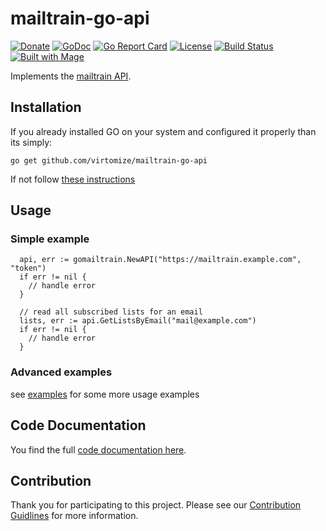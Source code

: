 # mailtrain-go-api

[![Donate](https://img.shields.io/badge/Donate-PayPal-green.svg)](https://www.paypal.com/cgi-bin/webscr?cmd=_s-xclick&hosted_button_id=VBXHBYFU44T5W&source=url)
[![GoDoc](https://img.shields.io/badge/godoc-reference-green.svg)](https://godoc.org/github.com/virtomize/mailtrain-go-api)
[![Go Report Card](https://goreportcard.com/badge/github.com/virtomize/mailtrain-go-api)](https://goreportcard.com/report/github.com/virtomize/mailtrain-go-api)
[![License](https://img.shields.io/badge/license-MIT-blue.svg)](https://github.com/virtomize/mailtrain-go-api/blob/master/LICENSE)
[![Build Status](https://travis-ci.org/virtomize/mailtrain-go-api.svg?branch=master)](https://travis-ci.org/virtomize/mailtrain-go-api)
[![Built with Mage](https://magefile.org/badge.svg)](https://magefile.org)

Implements the [mailtrain API](https://github.com/Mailtrain-org/mailtrain).

## Installation

If you already installed GO on your system and configured it properly than its simply:

```
go get github.com/virtomize/mailtrain-go-api
```

If not follow [these instructions](https://golang.org/doc/install)

## Usage

### Simple example

```
  api, err := gomailtrain.NewAPI("https://mailtrain.example.com", "token")
  if err != nil {
    // handle error
  }

  // read all subscribed lists for an email
  lists, err := api.GetListsByEmail("mail@example.com")
  if err != nil {
    // handle error
  }
```

### Advanced examples

see [examples](https://github.com/virtomize/mailtrain-go-api/tree/master/examples) for some more usage examples

## Code Documentation

You find the full [code documentation here](https://godoc.org/github.com/virtomize/mailtrain-go-api).

## Contribution

Thank you for participating to this project.
Please see our [Contribution Guidlines](https://github.com/virtomize/mailtrain-go-api/blob/master/CONTRIBUTING.md) for more information.

